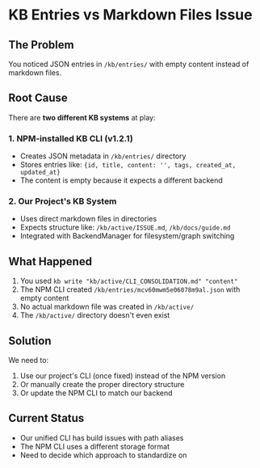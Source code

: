 # KB Entries vs Markdown Files Issue

## The Problem
You noticed JSON entries in `/kb/entries/` with empty content instead of markdown files.

## Root Cause
There are **two different KB systems** at play:

### 1. NPM-installed KB CLI (v1.2.1)
- Creates JSON metadata in `/kb/entries/` directory
- Stores entries like: `{id, title, content: '', tags, created_at, updated_at}`
- The content is empty because it expects a different backend

### 2. Our Project's KB System  
- Uses direct markdown files in directories
- Expects structure like: `/kb/active/ISSUE.md`, `/kb/docs/guide.md`
- Integrated with BackendManager for filesystem/graph switching

## What Happened
1. You used `kb write "kb/active/CLI_CONSOLIDATION.md" "content"`
2. The NPM CLI created `/kb/entries/mcv60mwm5e06078m9al.json` with empty content
3. No actual markdown file was created in `/kb/active/`
4. The `/kb/active/` directory doesn't even exist

## Solution
We need to:
1. Use our project's CLI (once fixed) instead of the NPM version
2. Or manually create the proper directory structure
3. Or update the NPM CLI to match our backend

## Current Status
- Our unified CLI has build issues with path aliases
- The NPM CLI uses a different storage format
- Need to decide which approach to standardize on